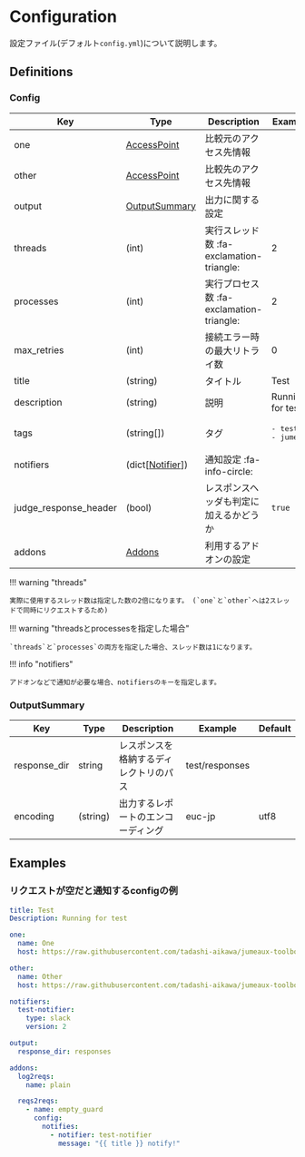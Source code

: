 Configuration
=============

設定ファイル(デフォルト`config.yml`)について説明します。

## Definitions

### Config

| Key                   | Type                            | Description                               | Example                        | Default  |
| --------------------- | ------------------------------- | ----------------------------------------- | ------------------------------ | -------- |
| one                   | [AccessPoint][access-point]     | 比較元のアクセス先情報                    |                                |          |
| other                 | [AccessPoint][access-point]     | 比較先のアクセス先情報                    |                                |          |
| output                | [OutputSummary](#outputsummary) | 出力に関する設定                          |                                |          |
| threads               | (int)                           | 実行スレッド数  :fa-exclamation-triangle: | 2                              | 1        |
| processes             | (int)                           | 実行プロセス数  :fa-exclamation-triangle: | 2                              | 1        |
| max_retries           | (int)                           | 接続エラー時の最大リトライ数              | 0                              | 3        |
| title                 | (string)                        | タイトル                                  | Test                           | No title |
| description           | (string)                        | 説明                                      | Running for test               |          |
| tags                  | (string[])                      | タグ                                      | <pre>- test<br>- jumeaux</pre> |          |
| notifiers             | (dict[[Notifier][notifier]])    | 通知設定  :fa-info-circle:                |                                |          |
| judge_response_header | (bool)                          | レスポンスヘッダも判定に加えるかどうか    | `true`                         | `false`  |
| addons                | [Addons][addons]                | 利用するアドオンの設定                    |                                |          |

!!! warning "threads"

    実際に使用するスレッド数は指定した数の2倍になります。 (`one`と`other`へは2スレッドで同時にリクエストするため)

!!! warning "threadsとprocessesを指定した場合"

    `threads`と`processes`の両方を指定した場合、スレッド数は1になります。

!!! info "notifiers"

    アドオンなどで通知が必要な場合、notifiersのキーを指定します。

### OutputSummary


|     Key      |       Type       |              Description               |    Example     | Default |
| ------------ | ---------------- | -------------------------------------- | -------------- | ------- |
| response_dir | string           | レスポンスを格納するディレクトリのパス | test/responses |         |
| encoding     | (string)         | 出力するレポートのエンコーディング     | euc-jp         | utf8    |


## Examples

### リクエストが空だと通知するconfigの例

```yaml
title: Test
Description: Running for test

one:
  name: One
  host: https://raw.githubusercontent.com/tadashi-aikawa/jumeaux-toolbox/master/vagrant/ignore/one

other:
  name: Other
  host: https://raw.githubusercontent.com/tadashi-aikawa/jumeaux-toolbox/master/vagrant/ignore/other

notifiers:
  test-notifier:
    type: slack
    version: 2

output:
  response_dir: responses

addons:
  log2reqs:
    name: plain

  reqs2reqs:
    - name: empty_guard
      config:
        notifies:
          - notifier: test-notifier
            message: "{{ title }} notify!"
```

[addons]: ../../addons#configration-definitions
[notifier]: ../../models/notifier
[access-point]: ../../models/access-point
